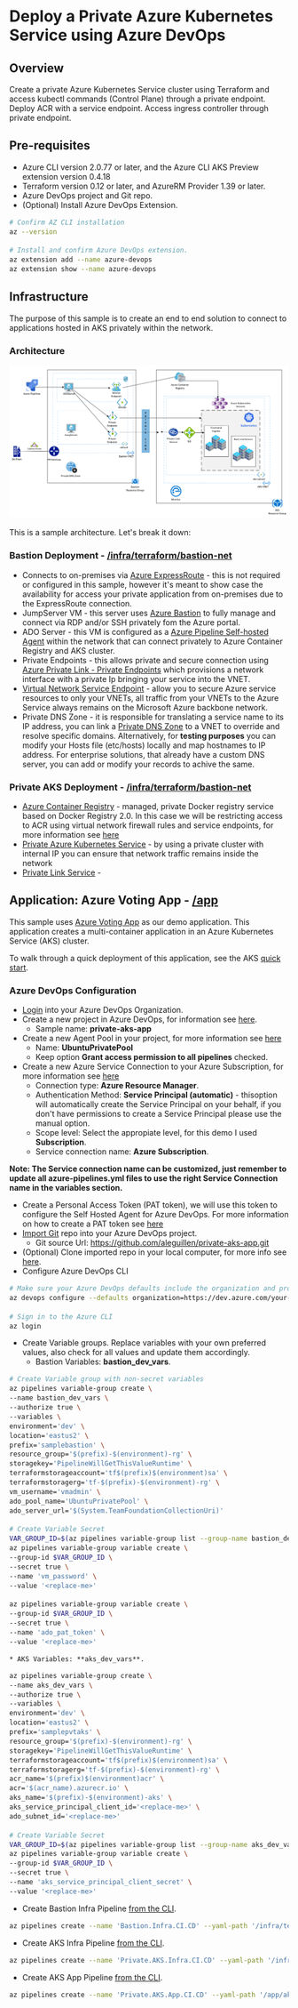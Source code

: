 # Deploy a Private Azure Kubernetes Service using Azure DevOps

## Overview 
Create a private Azure Kubernetes Service cluster using Terraform and access kubectl commands (Control Plane) through a private endpoint.
Deploy ACR with a service endpoint. Access ingress controller through private endpoint.

## Pre-requisites

* Azure CLI version 2.0.77 or later, and the Azure CLI AKS Preview extension version 0.4.18
* Terraform version 0.12 or later, and AzureRM Provider 1.39 or later.
* Azure DevOps project and Git repo.
* (Optional) Install Azure DevOps Extension.
```bash
# Confirm AZ CLI installation
az --version

# Install and confirm Azure DevOps extension.
az extension add --name azure-devops
az extension show --name azure-devops
```

## Infrastructure

The purpose of this sample is to create an end to end solution to connect to applications hosted in AKS privately within the network. 

### Architecture 

![alt text](/images/Private-Cluster-Architecture.PNG)

This is a sample architecture. Let's break it down:

### Bastion Deployment - [/infra/terraform/bastion-net](/infra/terraform/bastion-net)

* Connects to on-premises via [Azure ExpressRoute](https://azure.microsoft.com/en-us/services/expressroute/) - this is not required or configured in this sample, however it's meant to show case the availability for access your private application from on-premises due to the ExpressRoute connection.
* JumpServer VM - this server uses [Azure Bastion](https://azure.microsoft.com/en-us/services/azure-bastion/) to fully manage and connect via RDP and/or SSH privately fom the Azure portal.
* ADO Server - this VM is configured as a [Azure Pipeline Self-hosted Agent](https://docs.microsoft.com/en-us/azure/devops/pipelines/agents/agents) within the network that can connect privately to Azure Container Registry and AKS cluster.
* Private Endpoints - this allows private and secure connection using [Azure Private Link - Private Endpoints](https://docs.microsoft.com/en-us/azure/private-link/private-endpoint-overview) which provisions a network interface with a private Ip bringing your service into the VNET.
* [Virtual Network Service Endpoint](https://docs.microsoft.com/en-us/azure/private-link/private-endpoint-overview) - allow you to secure Azure service resources to only your VNETs, all traffic from your VNETs to the Azure Service always remains on the Microsoft Azure backbone network. 
* Private DNS Zone - it is responsible for translating a service name to its IP address, you can link a [Private DNS Zone](https://docs.microsoft.com/en-us/azure/dns/private-dns-overview) to a VNET to override and resolve specific domains. Alternatively, for **testing purposes** you can modify your Hosts file (etc/hosts) locally and map hostnames to IP address. For enterprise solutions, that already have a custom DNS server, you can add or modify your records to achive the same.

### Private AKS Deployment - [/infra/terraform/bastion-net](/infra/terraform/private-aks)

* [Azure Container Registry](https://docs.microsoft.com/en-us/azure/container-registry/container-registry-intro) - managed, private Docker registry service based on Docker Registry 2.0. In this case we will be restricting access to ACR using virtual network firewall rules and service endpoints, for more information see [here](https://docs.microsoft.com/en-us/azure/container-registry/container-registry-vnet)
* [Private Azure Kubernetes Service](https://docs.microsoft.com/en-us/azure/aks/private-clusters) - by using a private cluster with internal IP you can ensure that network traffic remains inside the network
* [Private Link Service](https://docs.microsoft.com/en-us/azure/private-link/private-link-service-overview) - 


## Application: Azure Voting App - [/app](/app)

This sample uses [Azure Voting App](https://github.com/Azure-Samples/azure-voting-app-redis) as our demo application. This application creates a multi-container application in an Azure Kubernetes Service (AKS) cluster. 

To walk through a quick deployment of this application, see the AKS [quick start](https://docs.microsoft.com/en-us/azure/aks/kubernetes-walkthrough?WT.mc_id=none-github-nepeters).


### Azure DevOps Configuration 
* [Login](https://dev.azure.com) into your Azure DevOps Organization.
* Create a new project in Azure DevOps, for information see [here](https://docs.microsoft.com/en-us/azure/devops/organizations/projects/create-project).
    * Sample name: **private-aks-app**
* Create a new Agent Pool in your project, for more information see [here](https://docs.microsoft.com/en-us/azure/devops/pipelines/agents/pools-queues)
    * Name: **UbuntuPrivatePool**
    * Keep option **Grant access permission to all pipelines** checked.
* Create a new Azure Service Connection to your Azure Subscription, for more information see [here](https://docs.microsoft.com/en-us/azure/devops/pipelines/library/service-endpoints)
    * Connection type: **Azure Resource Manager**.
    * Authentication Method: **Service Principal (automatic)** - thisoption will automatically create the Service Principal on your behalf, if you don't have permissions to create a Service Principal please use the manual option.
    * Scope level: Select the appropiate level, for this demo I used **Subscription**.
    * Service connection name: **Azure Subscription**.

**Note: The Service connection name can be customized, just remember to update all azure-pipelines.yml files to use the right Service Connection name in the variables section.**

* Create a Personal Access Token (PAT token), we will use this token to configure the Self Hosted Agent for Azure DevOps. For more information on how to create a PAT token see [here](https://docs.microsoft.com/en-us/azure/devops/organizations/accounts/use-personal-access-tokens-to-authenticate)
* [Import Git](https://docs.microsoft.com/en-us/azure/devops/repos/git/import-git-repository) repo into your Azure DevOps project.
    * Git source Url: https://github.com/aleguillen/private-aks-app.git
* (Optional) Clone imported repo in your local computer, for more info see [here](https://docs.microsoft.com/en-us/azure/devops/repos/git/clone).
* Configure Azure DevOps CLI
```bash
# Make sure your Azure DevOps defaults include the organization and project from the command prompt
az devops configure --defaults organization=https://dev.azure.com/your-organization project=your-project

# Sign in to the Azure CLI
az login
```
* Create Variable groups. Replace variables with your own preferred values, also check for all **<replace-me>** values and update them accordingly.
    * Bastion Variables: **bastion_dev_vars**. 

```bash
# Create Variable group with non-secret variables
az pipelines variable-group create \
--name bastion_dev_vars \
--authorize true \
--variables \
environment='dev' \
location='eastus2' \
prefix='samplebastion' \
resource_group='$(prefix)-$(environment)-rg' \
storagekey='PipelineWillGetThisValueRuntime' \
terraformstorageaccount='tf$(prefix)$(environment)sa' \
terraformstoragerg='tf-$(prefix)-$(environment)-rg' \
vm_username='vmadmin' \
ado_pool_name='UbuntuPrivatePool' \
ado_server_url='$(System.TeamFoundationCollectionUri)'

# Create Variable Secret
VAR_GROUP_ID=$(az pipelines variable-group list --group-name bastion_dev_vars --top 1 --query "[0].id" -o tsv)
az pipelines variable-group variable create \
--group-id $VAR_GROUP_ID \
--secret true \
--name 'vm_password' \
--value '<replace-me>'

az pipelines variable-group variable create \
--group-id $VAR_GROUP_ID \
--secret true \
--name 'ado_pat_token' \
--value '<replace-me>'

```

    * AKS Variables: **aks_dev_vars**. 
```bash
az pipelines variable-group create \
--name aks_dev_vars \
--authorize true \
--variables \
environment='dev' \
location='eastus2' \
prefix='samplepvtaks' \
resource_group='$(prefix)-$(environment)-rg' \
storagekey='PipelineWillGetThisValueRuntime' \
terraformstorageaccount='tf$(prefix)$(environment)sa' \
terraformstoragerg='tf-$(prefix)-$(environment)-rg' \
acr_name='$(prefix)$(environment)acr' \
acr='$(acr_name).azurecr.io' \
aks_name='$(prefix)-$(environment)-aks' \
aks_service_principal_client_id='<replace-me>' \
ado_subnet_id='<replace-me>'

# Create Variable Secret
VAR_GROUP_ID=$(az pipelines variable-group list --group-name aks_dev_vars --top 1 --query "[0].id" -o tsv)
az pipelines variable-group variable create \
--group-id $VAR_GROUP_ID \
--secret true \
--name 'aks_service_principal_client_secret' \
--value '<replace-me>'
```
* Create Bastion Infra Pipeline [from the CLI](https://docs.microsoft.com/en-us/azure/devops/pipelines/create-first-pipeline-cli).
```bash
az pipelines create --name 'Bastion.Infra.CI.CD' --yaml-path '/infra/terraform/bastion-net/bastion-infra-azure-pipelines.yml'
```
* Create AKS Infra Pipeline [from the CLI](https://docs.microsoft.com/en-us/azure/devops/pipelines/create-first-pipeline-cli).
```bash
az pipelines create --name 'Private.AKS.Infra.CI.CD' --yaml-path '/infra/terraform/private-aks/aks-infra-azure-pipelines.yml'
```
* Create AKS App Pipeline [from the CLI](https://docs.microsoft.com/en-us/azure/devops/pipelines/create-first-pipeline-cli).
```bash
az pipelines create --name 'Private.AKS.App.CI.CD' --yaml-path '/app/aks-app-azure-pipelines.yml'
```